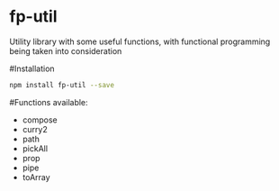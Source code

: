 # fp-util

Utility library with some useful functions, with functional programming being taken into consideration

#Installation

```bash
npm install fp-util --save
```

#Functions available:

- compose
- curry2
- path
- pickAll
- prop
- pipe
- toArray

